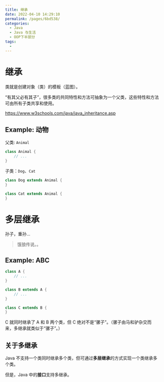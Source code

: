```yaml
---
title: 继承
date: 2022-04-10 14:29:10
permalink: /pages/6bd538/
categories:
  - Java
  - Java 与生活
  - OOP下半部分
tags:
  - 
---
```

# 继承

类就是创建对象（类）的模板（蓝图）。

“有其父必有其子”，很多类的共同特性和方法可抽象为一个父类，这些特性和方法可由所有子类共享和使用。

https://www.w3schools.com/java/java_inheritance.asp

## Example: 动物

父类: `Animal`

```Java
class Animal {
    // ...
}
```

子类：`Dog`、`Cat`

```Java
class Dog extends Animal {
}
```

```Java
class Cat extends Animal {
}
```

# 多层继承

孙子，重孙...

> 饿狼传说。。

## Example: ABC

```Java
class A {
    // ...
}

class B extends A {
    // ...
}

class C extends B {
}
```

C 就同时继承了 A 和 B 两个类，但 C 绝对不是“骡子”。（骡子由马和驴杂交而来，多继承就类似于“骡子”。）

## 关于多继承

Java 不支持一个类同时继承多个类，但可通过**多层继承**的方式实现一个类继承多个类。

但是，Java 中的**接口**支持多继承。

